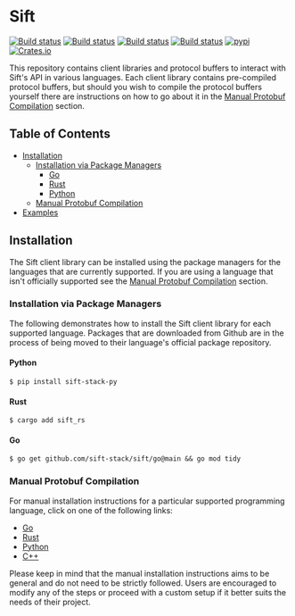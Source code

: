 # Sift

[![Build status](https://github.com/sift-stack/sift/actions/workflows/rust_ci.yaml/badge.svg)](https://github.com/sift-stack/sift/actions)
[![Build status](https://github.com/sift-stack/sift/actions/workflows/python_ci.yaml/badge.svg)](https://github.com/sift-stack/sift/actions)
[![Build status](https://github.com/sift-stack/sift/actions/workflows/go_ci.yaml/badge.svg)](https://github.com/sift-stack/sift/actions)
[![Build status](https://github.com/sift-stack/sift/actions/workflows/protos_ci.yaml/badge.svg)](https://github.com/sift-stack/sift/actions)
[![pypi](https://img.shields.io/pypi/v/sift-stack-py)](https://pypi.org/project/sift-stack-py/)
[![Crates.io](https://img.shields.io/crates/v/sift_rs.svg)](https://crates.io/crates/sift_rs)

This repository contains client libraries and protocol buffers to interact with Sift's API in various languages. Each client library contains pre-compiled protocol buffers, but should you wish
to compile the protocol buffers yourself there are instructions on how to go about it in the [Manual Protobuf Compilation](#manual-protobuf-compilation) section.

## Table of Contents

* [Installation](#installation)
  - [Installation via Package Managers](#installation-via-package-managers)
      - [Go](#go)
      - [Rust](#rust)
      - [Python](#python)
  - [Manual Protobuf Compilation](#manual-protobuf-compilation)
* [Examples](#examples)

## Installation

The Sift client library can be installed using the package managers for the languages that are currently supported. If you are using a language that isn't officially supported see
the [Manual Protobuf Compilation](#manual-protobuf-compilation) section.

### Installation via Package Managers

The following demonstrates how to install the Sift client library for each supported language. Packages that are downloaded
from Github are in the process of being moved to their language's official package repository.

#### Python

```
$ pip install sift-stack-py
```

#### Rust

```
$ cargo add sift_rs
```

#### Go

```
$ go get github.com/sift-stack/sift/go@main && go mod tidy
```

### Manual Protobuf Compilation

For manual installation instructions for a particular supported programming language, click on one of the following links:
- [Go](/docs/go.md)
- [Rust](/docs/rust.md)
- [Python](/docs/python.md)
- [C++](/cpp/README.md)

Please keep in mind that the manual installation instructions aims to be general and do not need to be strictly followed. Users are encouraged to modify any of the steps or proceed with a custom setup if it better suits the needs of their project.
